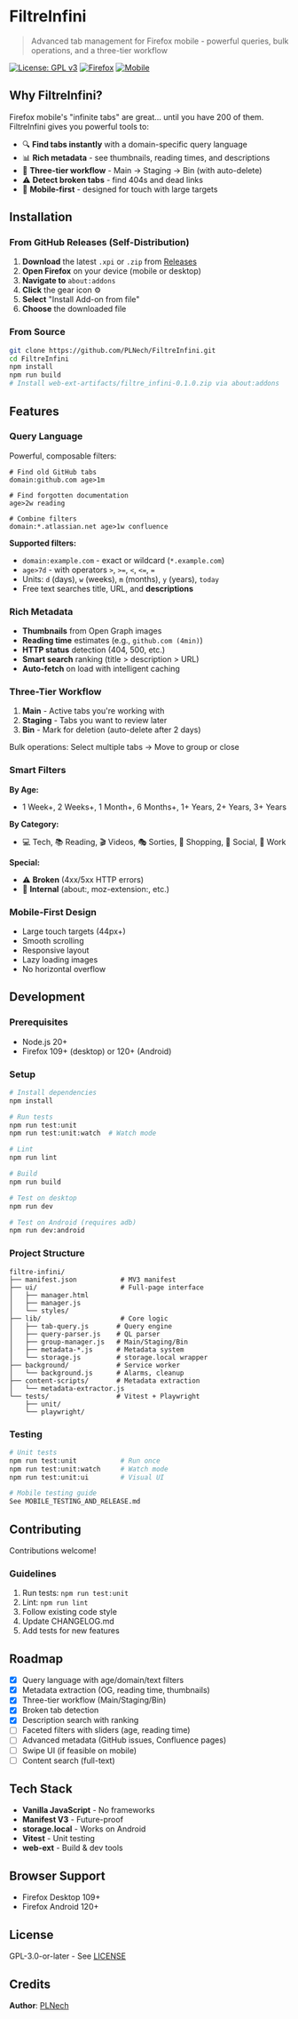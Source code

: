 # FiltreInfini

> Advanced tab management for Firefox mobile - powerful queries, bulk operations, and a three-tier workflow

[![License: GPL v3](https://img.shields.io/badge/License-GPLv3-blue.svg)](https://www.gnu.org/licenses/gpl-3.0)
[![Firefox](https://img.shields.io/badge/Firefox-109%2B-orange)](https://www.mozilla.org/firefox/)
[![Mobile](https://img.shields.io/badge/Mobile-120%2B-green)](https://www.mozilla.org/firefox/mobile/)

## Why FiltreInfini?

Firefox mobile's "infinite tabs" are great... until you have 200 of them. FiltreInfini gives you powerful tools to:

- 🔍 **Find tabs instantly** with a domain-specific query language
- 📊 **Rich metadata** - see thumbnails, reading times, and descriptions
- 🎯 **Three-tier workflow** - Main → Staging → Bin (with auto-delete)
- ⚠️ **Detect broken tabs** - find 404s and dead links
- 📱 **Mobile-first** - designed for touch with large targets

## Installation

### From GitHub Releases (Self-Distribution)

1. **Download** the latest `.xpi` or `.zip` from [Releases](https://github.com/PLNech/FiltreInfini/releases)
2. **Open Firefox** on your device (mobile or desktop)
3. **Navigate to** `about:addons`
4. **Click** the gear icon ⚙️
5. **Select** "Install Add-on from file"
6. **Choose** the downloaded file

### From Source

```bash
git clone https://github.com/PLNech/FiltreInfini.git
cd FiltreInfini
npm install
npm run build
# Install web-ext-artifacts/filtre_infini-0.1.0.zip via about:addons
```

## Features

### Query Language

Powerful, composable filters:

```
# Find old GitHub tabs
domain:github.com age>1m

# Find forgotten documentation
age>2w reading

# Combine filters
domain:*.atlassian.net age>1w confluence
```

**Supported filters:**
- `domain:example.com` - exact or wildcard (`*.example.com`)
- `age>7d` - with operators `>`, `>=`, `<`, `<=`, `=`
- Units: `d` (days), `w` (weeks), `m` (months), `y` (years), `today`
- Free text searches title, URL, and **descriptions**

### Rich Metadata

- **Thumbnails** from Open Graph images
- **Reading time** estimates (e.g., `github.com (4min)`)
- **HTTP status** detection (404, 500, etc.)
- **Smart search** ranking (title > description > URL)
- **Auto-fetch** on load with intelligent caching

### Three-Tier Workflow

1. **Main** - Active tabs you're working with
2. **Staging** - Tabs you want to review later
3. **Bin** - Mark for deletion (auto-delete after 2 days)

Bulk operations: Select multiple tabs → Move to group or close

### Smart Filters

**By Age:**
- 1 Week+, 2 Weeks+, 1 Month+, 6 Months+, 1+ Years, 2+ Years, 3+ Years

**By Category:**
- 💻 Tech, 📚 Reading, 🎬 Videos, 🎭 Sorties, 🛒 Shopping, 💬 Social, 💼 Work

**Special:**
- ⚠️ **Broken** (4xx/5xx HTTP errors)
- 🔧 **Internal** (about:, moz-extension:, etc.)

### Mobile-First Design

- Large touch targets (44px+)
- Smooth scrolling
- Responsive layout
- Lazy loading images
- No horizontal overflow

## Development

### Prerequisites

- Node.js 20+
- Firefox 109+ (desktop) or 120+ (Android)

### Setup

```bash
# Install dependencies
npm install

# Run tests
npm run test:unit
npm run test:unit:watch  # Watch mode

# Lint
npm run lint

# Build
npm run build

# Test on desktop
npm run dev

# Test on Android (requires adb)
npm run dev:android
```

### Project Structure

```
filtre-infini/
├── manifest.json           # MV3 manifest
├── ui/                     # Full-page interface
│   ├── manager.html
│   ├── manager.js
│   └── styles/
├── lib/                    # Core logic
│   ├── tab-query.js       # Query engine
│   ├── query-parser.js    # QL parser
│   ├── group-manager.js   # Main/Staging/Bin
│   ├── metadata-*.js      # Metadata system
│   └── storage.js         # storage.local wrapper
├── background/            # Service worker
│   └── background.js      # Alarms, cleanup
├── content-scripts/       # Metadata extraction
│   └── metadata-extractor.js
└── tests/                 # Vitest + Playwright
    ├── unit/
    └── playwright/
```

### Testing

```bash
# Unit tests
npm run test:unit           # Run once
npm run test:unit:watch     # Watch mode
npm run test:unit:ui        # Visual UI

# Mobile testing guide
See MOBILE_TESTING_AND_RELEASE.md
```

## Contributing

Contributions welcome!

### Guidelines

1. Run tests: `npm run test:unit`
2. Lint: `npm run lint`
3. Follow existing code style
4. Update CHANGELOG.md
5. Add tests for new features

## Roadmap

- [x] Query language with age/domain/text filters
- [x] Metadata extraction (OG, reading time, thumbnails)
- [x] Three-tier workflow (Main/Staging/Bin)
- [x] Broken tab detection
- [x] Description search with ranking
- [ ] Faceted filters with sliders (age, reading time)
- [ ] Advanced metadata (GitHub issues, Confluence pages)
- [ ] Swipe UI (if feasible on mobile)
- [ ] Content search (full-text)

## Tech Stack

- **Vanilla JavaScript** - No frameworks
- **Manifest V3** - Future-proof
- **storage.local** - Works on Android
- **Vitest** - Unit testing
- **web-ext** - Build & dev tools

## Browser Support

- Firefox Desktop 109+
- Firefox Android 120+

## License

GPL-3.0-or-later - See [LICENSE](LICENSE)

## Credits

**Author**: [PLNech](https://github.com/PLNech)

